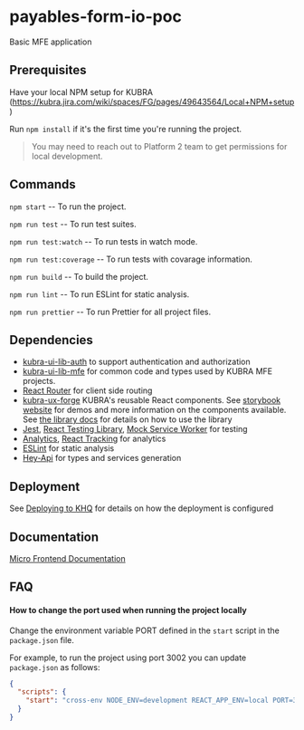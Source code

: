 # payables-form-io-poc

Basic MFE application

## Prerequisites

Have your local NPM setup for KUBRA (https://kubra.jira.com/wiki/spaces/FG/pages/49643564/Local+NPM+setup)

Run `npm install` if it's the first time you're running the project.

> You may need to reach out to Platform 2 team to get permissions for local development.

## Commands

`npm start` -- To run the project.

`npm run test` -- To run test suites.

`npm run test:watch` -- To run tests in watch mode.

`npm run test:coverage` -- To run tests with covarage information.

`npm run build` -- To build the project.

`npm run lint` -- To run ESLint for static analysis.

`npm run prettier` -- To run Prettier for all project files.

## Dependencies

- [kubra-ui-lib-auth](https://github.com/iFactor/kubra-ui-lib-auth) to support authentication and authorization
- [kubra-ui-lib-mfe](https://github.com/iFactor/kubra-ui-lib-mfe) for common code and types used by KUBRA MFE projects.
- [React Router](https://reactrouter.com/en/main) for client side routing
- [kubra-ux-forge](https://github.com/iFactor/kubra-ux-forge) KUBRA's reusable React components. See [storybook website](http://kubra-ux-forge.kubra.io.s3-website-us-east-1.amazonaws.com/) for demos and more information on the components available. See [the library docs](https://github.com/iFactor/kubra-ux-forge#using-the-library) for details on how to use the library
- [Jest](https://jestjs.io/), [React Testing Library](https://testing-library.com/docs/react-testing-library/intro/), [Mock Service Worker](https://mswjs.io/) for testing
- [Analytics](https://github.com/iFactor/kubra-ui-lib-mfe/blob/main/docs/hooks/USE_ANALYTICS.md), [React Tracking](https://github.com/iFactor/kubra-ui-lib-mfe/blob/main/docs/hooks/USE_KUBRA_TRACKING.md) for analytics
- [ESLint](https://eslint.org/docs/latest/user-guide/getting-started) for static analysis
- [Hey-Api](https://heyapi.vercel.app/) for types and services generation

## Deployment

See [Deploying to KHQ](https://kubra.jira.com/wiki/spaces/FG/pages/150536197/DRAFT+-+Deploying+to+KHQ) for details on how the deployment is configured

## Documentation

[Micro Frontend Documentation](https://kubra.jira.com/wiki/spaces/FG/pages/187367577)

## FAQ

#### How to change the port used when running the project locally

Change the environment variable PORT defined in the `start` script in the `package.json` file.

For example, to run the project using port 3002 you can update `package.json` as follows:

```json
{
  "scripts": {
    "start": "cross-env NODE_ENV=development REACT_APP_ENV=local PORT=3002 webpack serve --open --env webpackEnv=development"
  }
}
```
